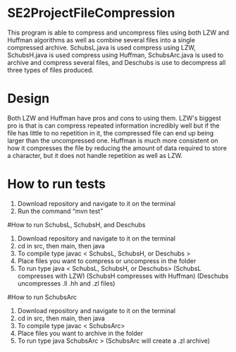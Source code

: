 # SE2ProjectFileCompression
 This program is able to compress and uncompress files using both LZW and Huffman algorithms as well as combine several files into a single compressed archive. SchubsL.java is used compress using LZW, SchubsH.java is used compress using Huffman, SchubsArc.java is used to archive and compress several files, and Deschubs is use to decompress all three types of files produced.

# Design 
 Both LZW and Huffman have pros and cons to using them. LZW's biggest pro is that is can compress repeated information incredibly well but if the file has little to no repetition in it, the compressed file can end up being larger than the uncompressed one. Huffman is much more consistent on how it compresses the file by reducing the amount of data required to store a character, but it does not handle repetition as well as LZW.

# How to run tests
1. Download repository and navigate to it on the terminal
2. Run the command “mvn test”

#How to run SchubsL, SchubsH, and Deschubs
1. Download repository and navigate to it on the terminal
2. cd in src, then main, then java
3. To compile type javac < SchubsL, SchubsH, or Deschubs >
4. Place files you want to compress or uncompress in the folder
5. To run type java < SchubsL, SchubsH, or Deschubs> <list of files separated by spaces>
(SchubsL compresses with LZW)
(SchubsH compresses with Huffman)
(Deschubs uncompresses .ll .hh and .zl files)

#How to run SchubsArc
1. Download repository and navigate to it on the terminal
2. cd in src, then main, then java
3. To compile type javac < SchubsArc>
4. Place files you want to archive in the folder
5. To run type java SchubsArc <name of archive file.zl> > <list of text files separated by spaces>
(SchubsArc will create a .zl archive)



